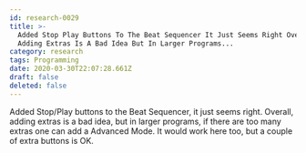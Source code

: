 ```yaml
---
id: research-0029
title: >-
  Added Stop Play Buttons To The Beat Sequencer It Just Seems Right Overall
  Adding Extras Is A Bad Idea But In Larger Programs...
category: research
tags: Programming
date: 2020-03-30T22:07:28.661Z
draft: false
deleted: false
---
```


Added Stop/Play buttons to the Beat Sequencer, it just seems right. Overall, adding extras is a bad idea, but in larger programs, if there are too many extras one can add a Advanced Mode. It would work here too, but a couple of extra buttons is OK.
